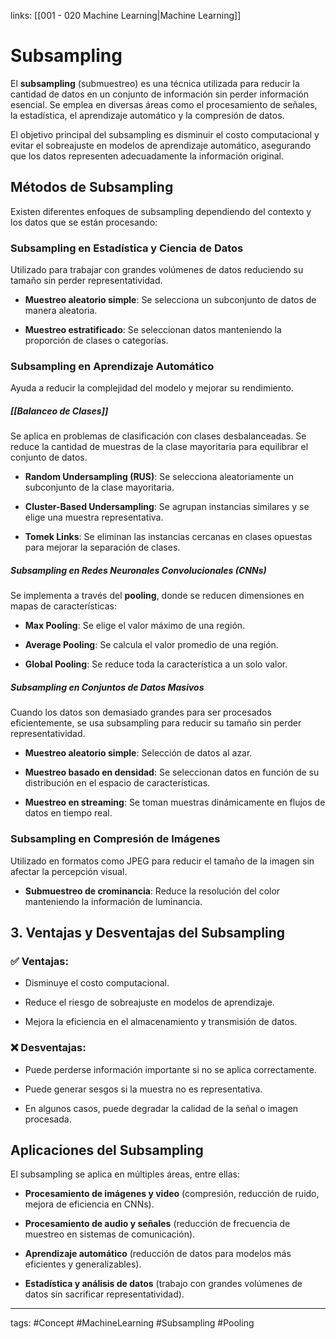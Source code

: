 links: [[001 - 020 Machine Learning|Machine Learning]]

# Subsampling
El **subsampling** (submuestreo) es una técnica utilizada para reducir la cantidad de datos en un conjunto de información sin perder información esencial. Se emplea en diversas áreas como el procesamiento de señales, la estadística, el aprendizaje automático y la compresión de datos.

El objetivo principal del subsampling es disminuir el costo computacional y evitar el sobreajuste en modelos de aprendizaje automático, asegurando que los datos representen adecuadamente la información original.

## Métodos de Subsampling

Existen diferentes enfoques de subsampling dependiendo del contexto y los datos que se están procesando:

### Subsampling en Estadística y Ciencia de Datos

Utilizado para trabajar con grandes volúmenes de datos reduciendo su tamaño sin perder representatividad.

- **Muestreo aleatorio simple**: Se selecciona un subconjunto de datos de manera aleatoria.
    
- **Muestreo estratificado**: Se seleccionan datos manteniendo la proporción de clases o categorías.
    

### Subsampling en Aprendizaje Automático

Ayuda a reducir la complejidad del modelo y mejorar su rendimiento.

##### [[Balanceo de Clases]]

Se aplica en problemas de clasificación con clases desbalanceadas. Se reduce la cantidad de muestras de la clase mayoritaria para equilibrar el conjunto de datos.

- **Random Undersampling (RUS)**: Se selecciona aleatoriamente un subconjunto de la clase mayoritaria.
    
- **Cluster-Based Undersampling**: Se agrupan instancias similares y se elige una muestra representativa.
    
- **Tomek Links**: Se eliminan las instancias cercanas en clases opuestas para mejorar la separación de clases.

##### Subsampling en Redes Neuronales Convolucionales (CNNs)

Se implementa a través del **pooling**, donde se reducen dimensiones en mapas de características:

- **Max Pooling**: Se elige el valor máximo de una región.
    
- **Average Pooling**: Se calcula el valor promedio de una región.
    
- **Global Pooling**: Se reduce toda la característica a un solo valor.
    

##### Subsampling en Conjuntos de Datos Masivos

Cuando los datos son demasiado grandes para ser procesados eficientemente, se usa subsampling para reducir su tamaño sin perder representatividad.

- **Muestreo aleatorio simple**: Selección de datos al azar.
    
- **Muestreo basado en densidad**: Se seleccionan datos en función de su distribución en el espacio de características.
    
- **Muestreo en streaming**: Se toman muestras dinámicamente en flujos de datos en tiempo real.

### Subsampling en Compresión de Imágenes

Utilizado en formatos como JPEG para reducir el tamaño de la imagen sin afectar la percepción visual.

- **Submuestreo de crominancia**: Reduce la resolución del color manteniendo la información de luminancia.

## 3. Ventajas y Desventajas del Subsampling

### ✅ Ventajas:

- Disminuye el costo computacional.

- Reduce el riesgo de sobreajuste en modelos de aprendizaje.

- Mejora la eficiencia en el almacenamiento y transmisión de datos.


### ❌ Desventajas:

- Puede perderse información importante si no se aplica correctamente.

- Puede generar sesgos si la muestra no es representativa.

- En algunos casos, puede degradar la calidad de la señal o imagen procesada.



## Aplicaciones del Subsampling

El subsampling se aplica en múltiples áreas, entre ellas:

- **Procesamiento de imágenes y video** (compresión, reducción de ruido, mejora de eficiencia en CNNs).

- **Procesamiento de audio y señales** (reducción de frecuencia de muestreo en sistemas de comunicación).

- **Aprendizaje automático** (reducción de datos para modelos más eficientes y generalizables).

- **Estadística y análisis de datos** (trabajo con grandes volúmenes de datos sin sacrificar representatividad).





---
tags:
	#Concept #MachineLearning #Subsampling #Pooling